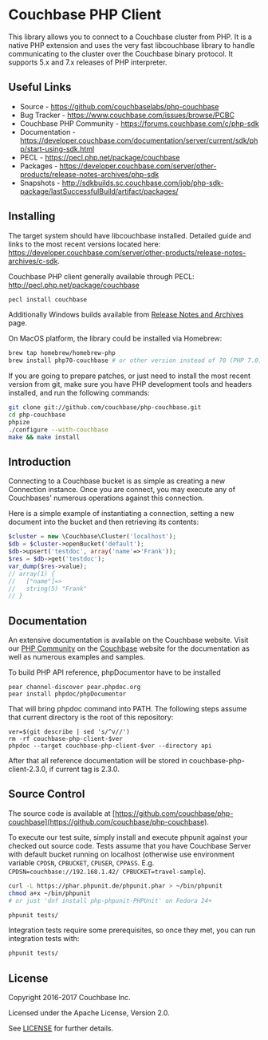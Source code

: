# Couchbase PHP Client

This library allows you to connect to a Couchbase cluster from PHP.
It is a native PHP extension and uses the very fast libcouchbase library to
handle communicating to the cluster over the Couchbase binary protocol.
It supports 5.x and 7.x releases of PHP interpreter.

## Useful Links

* Source - https://github.com/couchbaselabs/php-couchbase
* Bug Tracker - https://www.couchbase.com/issues/browse/PCBC
* Couchbase PHP Community - https://forums.couchbase.com/c/php-sdk
* Documentation - https://developer.couchbase.com/documentation/server/current/sdk/php/start-using-sdk.html
* PECL - https://pecl.php.net/package/couchbase
* Packages - https://developer.couchbase.com/server/other-products/release-notes-archives/php-sdk
* Snapshots - http://sdkbuilds.sc.couchbase.com/job/php-sdk-package/lastSuccessfulBuild/artifact/packages/


## Installing

The target system should have libcouchbase installed. Detailed guide and links to the most recent versions
located here: https://developer.couchbase.com/server/other-products/release-notes-archives/c-sdk.

Couchbase PHP client generally available through PECL: http://pecl.php.net/package/couchbase

```bash
pecl install couchbase
```

Additionally Windows builds available from [Release Notes and Archives](http://developer.couchbase.com/server/other-products/release-notes-archives/php-sdk) page.

On MacOS platform, the library could be installed via Homebrew:

```bash
brew tap homebrew/homebrew-php
brew install php70-couchbase # or other version instead of 70 (PHP 7.0)
```

If you are going to prepare patches, or just need to install the most recent
version from git, make sure you have PHP development tools and headers
installed, and run the following commands:

```bash
git clone git://github.com/couchbase/php-couchbase.git
cd php-couchbase
phpize
./configure --with-couchbase
make && make install
```

## Introduction

Connecting to a Couchbase bucket is as simple as creating a new Connection
instance.  Once you are connect, you may execute any of Couchbases' numerous
operations against this connection.

Here is a simple example of instantiating a connection, setting a new document
into the bucket and then retrieving its contents:

```php
$cluster = new \Couchbase\Cluster('localhost');
$db = $cluster->openBucket('default');
$db->upsert('testdoc', array('name'=>'Frank'));
$res = $db->get('testdoc');
var_dump($res->value);
// array(1) {
//   ["name"]=>
//   string(5) "Frank"
// }
```

## Documentation

An extensive documentation is available on the Couchbase website.  Visit our
[PHP Community](https://forums.couchbase.com/c/php-sdk) on
the [Couchbase](http://developer.couchbase.com/documentation/server/current/sdk/php/start-using-sdk.html) website for the documentation as well as
numerous examples and samples.

To build PHP API reference, phpDocumentor have to be installed

    pear channel-discover pear.phpdoc.org
    pear install phpdoc/phpDocumentor

That will bring phpdoc command into PATH. The following steps assume that current directory is the root of this repository:

    ver=$(git describe | sed 's/^v//')
    rm -rf couchbase-php-client-$ver
    phpdoc --target couchbase-php-client-$ver --directory api

After that all reference documentation will be stored in couchbase-php-client-2.3.0, if current tag is 2.3.0.

## Source Control

The source code is available at
[https://github.com/couchbase/php-couchbase](https://github.com/couchbase/php-couchbase).

To execute our test suite, simply install and execute phpunit against your
checked out source code. Tests assume that you have Couchbase Server with
default bucket running on localhost (otherwise use environment variable
`CPDSN`, `CPBUCKET`, `CPUSER`, `CPPASS`. E.g. `CPDSN=couchbase://192.168.1.42/
CPBUCKET=travel-sample`).

```bash
curl -L https://phar.phpunit.de/phpunit.phar > ~/bin/phpunit
chmod a+x ~/bin/phpunit
# or just 'dnf install php-phpunit-PHPUnit' on Fedora 24+

phpunit tests/
```

Integration tests require some prerequisites, so once they met, you can run integration
tests with:

```bash
phpunit tests/
```


## License
Copyright 2016-2017 Couchbase Inc.

Licensed under the Apache License, Version 2.0.

See
[LICENSE](https://github.com/couchbaselabs/php-couchbase/blob/master/LICENSE)
for further details.
